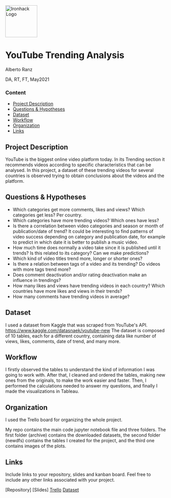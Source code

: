 <img src="https://bit.ly/2VnXWr2" alt="Ironhack Logo" width="100"/>

# YouTube Trending Analysis
Alberto Ranz

DA, RT, FT, May2021


### Content
- [Project Description](#Project-Description)
- [Questions & Hypotheses](#Questions-&-Hypotheses)
- [Dataset](#Dataset)
- [Workflow](#Workflow)
- [Organization](#Organization)
- [Links](#Links)


## Project Description
YouTube is the biggest online video platform today. In its Trending section it recommends videos according to specific characteristics that can be analysed. In this project, a dataset of these trending videos for several countries is observed trying to obtain conclusions about the videos and the platform.


## Questions & Hypotheses
- Which categories get more comments, likes and views? Which categories get less? Per country.
- Which categories have more trending videos? Which ones have less?
- Is there a correlation between video categories and season or month of publication/date of trend? It could be interesting to find patterns of video success depending on category and publication date, for example to predict in which date it is better to publish a music video.
- How much time does normally a video take since it is published until it trends? Is this related to its category? Can we make predictions?
- Which kind of video titles trend more, longer or shorter ones?
- Is there a relation between tags of a video and its trending? Do videos with more tags trend more?
- Does comment deactivation and/or rating deactivation make an influence in trendings?
- How many likes and views have trending videos in each country? Which countries have more likes and views in their trends?
- How many comments have trending videos in average?


## Dataset
I used a dataset from Kaggle that was scraped from YouTube's API. https://www.kaggle.com/datasnaek/youtube-new
The dataset is composed of 10 tables, each for a different country, containing data like number of views, likes, comments, date of trend, and many more.


## Workflow
I firstly observed the tables to understand the kind of information I was going to work with. After that, I cleaned and ordered the tables, making new ones from the originals, to make the work easier and faster. Then, I performed the calculations needed to answer my questions, and finally I made the visualizations in Tableau.
 
 
## Organization
I used the Trello board for organizing the whole project.

My repo contains the main code jupyter notebook file and three folders. The first folder (archive) contains the downloaded datasets, the second folder (newdfs) contains the tables I created for the project, and the third one contains images of the plots.


## Links
Include links to your repository, slides and kanban board. Feel free to include any other links associated with your project.

[Repository]
[Slides]
[Trello](https://trello.com/b/66UwLNBt/project-4-youtube-trends)
[Dataset](https://www.kaggle.com/datasnaek/youtube-new)